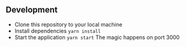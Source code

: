 ## Development
- Clone this repository to your local machine
- Install dependencies `yarn install`
- Start the application `yarn start` The magic happens on port 3000